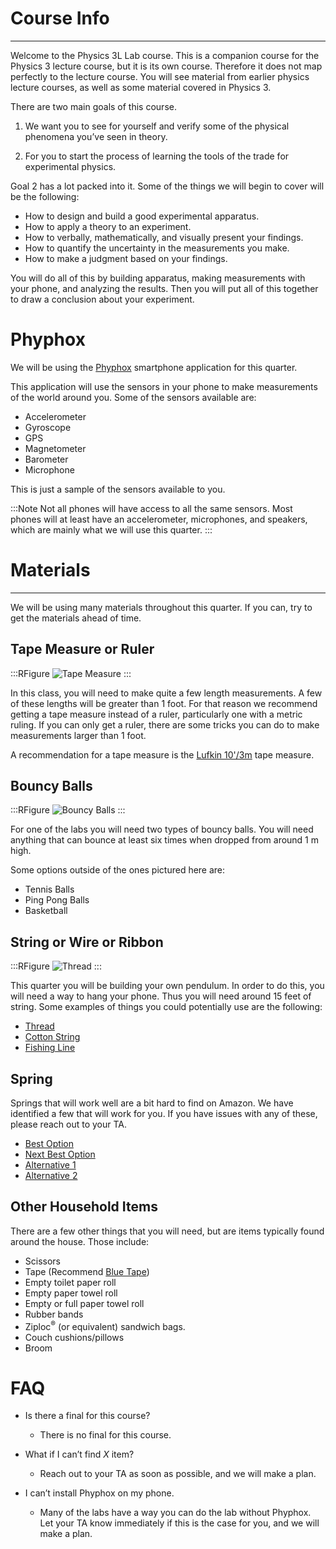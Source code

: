 # Course Info
---

Welcome to the Physics 3L Lab course. This is a companion course for the Physics 3 lecture course, but it is its own course. Therefore it does not map perfectly to the lecture course. You will see material from earlier physics lecture courses, as well as some material covered in Physics 3.

There are two main goals of this course.

1. We want you to see for yourself and verify some of the physical phenomena you&rsquo;ve seen in theory.

2. For you to start the process of learning the tools of the trade for experimental physics.

Goal 2 has a lot packed into it. Some of the things we will begin to cover will be the following:

- How to design and build a good experimental apparatus.
- How to apply a theory to an experiment.
- How to verbally, mathematically, and visually present your findings.
- How to quantify the uncertainty in the measurements you make.
- How to make a judgment based on your findings.

You will do all of this by building apparatus, making measurements with your phone, and analyzing the results. Then you will put all of this together to draw a conclusion about your experiment.

# Phyphox

We will be using the [Phyphox](https://phyphox.org/) smartphone application for this quarter.

This application will use the sensors in your phone to make measurements of the world around you. Some of the sensors available are:

- Accelerometer
- Gyroscope
- GPS
- Magnetometer
- Barometer
- Microphone

This is just a sample of the sensors available to you.

:::Note
Not all phones will have access to all the same sensors. Most phones will at least have an accelerometer, microphones, and speakers, which are mainly what we will use this quarter.
:::

# Materials
---

We will be using many materials throughout this quarter. If you can, try to get the materials ahead of time.

## Tape Measure or Ruler

:::RFigure
![Tape Measure](../imgs/courseinfo/tapemeasure.png)
:::

In this class, you will need to make quite a few length measurements. A few of these lengths will be greater than 1 foot. For that reason we recommend getting a tape measure instead of a ruler, particularly one with a metric ruling. If you can only get a ruler, there are some tricks you can do to make measurements larger than 1 foot.

A recommendation for a tape measure is the [Lufkin 10'/3m](https://www.amazon.com/LUFKIN-L610CMEN-Tape-Power-13Mm/dp/B078Z354J9/ref=sr_1_16?dchild=1&keywords=tape+measure+lufkin+metric&qid=1609360095&s=hi&sr=1-16) tape measure.

## Bouncy Balls

:::RFigure
![Bouncy Balls](../imgs/courseinfo/bouncyballs.png)
:::

For one of the labs you will need two types of bouncy balls. You will need anything that can bounce at least six times when dropped from around 1 m high.

Some options outside of the ones pictured here are:

- Tennis Balls
- Ping Pong Balls
- Basketball

## String or Wire or Ribbon

:::RFigure
![Thread](../imgs/courseinfo/string.png)
:::

This quarter you will be building your own pendulum. In order to do this, you will need a way to hang your phone. Thus you will need around 15 feet of string. Some examples of things you could potentially use are the following:

- [Thread](https://www.amazon.com/Singer-150-yard-Purpose-Polyester-Thread/dp/B000PSBYBG/ref=sr_1_8?dchild=1&keywords=thread&qid=1609361665&sr=8-8)
- [Cotton String](https://www.amazon.com/Regency-Natural-Cooking-Twine-Cotton/dp/B002NU6HOI/ref=sr_1_5?dchild=1&keywords=cotton+string&qid=1609361715&sr=8-5)
- [Fishing Line](https://www.amazon.com/KATUYSHA-Braided-Abrasion-Resistant-Superline/dp/B07VHH1YC4/ref=sr_1_17_sspa?dchild=1&keywords=fishing+line&qid=1609361909&sr=8-17-spons&psc=1&spLa=ZW5jcnlwdGVkUXVhbGlmaWVyPUE5WUpHTk8yV1NRREsmZW5jcnlwdGVkSWQ9QTA5NjUwMDMxQ05RRk0ySFJCTFFIJmVuY3J5cHRlZEFkSWQ9QTA2ODg3MjkzSDI3NkNBTzQ3MEo3JndpZGdldE5hbWU9c3BfbXRmJmFjdGlvbj1jbGlja1JlZGlyZWN0JmRvTm90TG9nQ2xpY2s9dHJ1ZQ==)


## Spring

Springs that will work well are a bit hard to find on Amazon. We have identified a few that will work for you. If you have issues with any of these, please reach out to your TA.

- [Best Option](https://www.amazon.com/gp/product/B017UYYYAU/ref=ppx_yo_dt_b_asin_title_o01_s00?ie=UTF8&psc=1)
- [Next Best Option](https://www.amazon.com/Eisco-Labs-Spring-Studying-Hookes/dp/B01I212O70/ref=pd_all_pref_1/137-9927954-5796924?_encoding=UTF8&pd_rd_i=B01I212O70&pd_rd_r=4f1b481b-8bcb-44cd-a798-b2b1086bf383&pd_rd_w=aUBQd&pd_rd_wg=YoeyD&pf_rd_p=e6474b7e-8fb6-4ee2-b5d6-a1da55185fe6&pf_rd_r=81H3BRH55DT947624B3T&psc=1&refRID=81H3BRH55DT947624B3T)
- [Alternative 1](https://www.amazon.com/gp/product/B078NYWWL5/ref=ppx_yo_dt_b_asin_title_o01_s01?ie=UTF8&psc=1)
- [Alternative 2](https://www.amazon.com/gp/product/B076QKD28G/ref=ppx_yo_dt_b_asin_title_o02_s00?ie=UTF8&psc=1)

## Other Household Items

There are a few other things that you will need, but are items typically found around the house. Those include:

- Scissors
- Tape (Recommend [Blue Tape](https://www.amazon.com/ScotchBlue-Painters-Multi-Use-70-Inch-2090-18E/dp/B00004Z4BB/ref=sr_1_8?dchild=1&keywords=blue+painters+tape&qid=1609365021&sr=8-8))
- Empty toilet paper roll
- Empty paper towel roll
- Empty or full paper towel roll
- Rubber bands
- Ziploc<sup>&reg;</sup> (or equivalent) sandwich bags.
- Couch cushions/pillows
- Broom

# FAQ

- Is there a final for this course?

    - There is no final for this course.

- What if I can&rsquo;t find $X$ item?

    - Reach out to your TA as soon as possible, and we will make a plan.

- I can&rsquo;t install Phyphox on my phone.

    - Many of the labs have a way you can do the lab without Phyphox. Let your TA know immediately if this is the case for you, and we will make a plan.